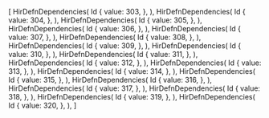 [
    HirDefnDependencies(
        Id {
            value: 303,
        },
    ),
    HirDefnDependencies(
        Id {
            value: 304,
        },
    ),
    HirDefnDependencies(
        Id {
            value: 305,
        },
    ),
    HirDefnDependencies(
        Id {
            value: 306,
        },
    ),
    HirDefnDependencies(
        Id {
            value: 307,
        },
    ),
    HirDefnDependencies(
        Id {
            value: 308,
        },
    ),
    HirDefnDependencies(
        Id {
            value: 309,
        },
    ),
    HirDefnDependencies(
        Id {
            value: 310,
        },
    ),
    HirDefnDependencies(
        Id {
            value: 311,
        },
    ),
    HirDefnDependencies(
        Id {
            value: 312,
        },
    ),
    HirDefnDependencies(
        Id {
            value: 313,
        },
    ),
    HirDefnDependencies(
        Id {
            value: 314,
        },
    ),
    HirDefnDependencies(
        Id {
            value: 315,
        },
    ),
    HirDefnDependencies(
        Id {
            value: 316,
        },
    ),
    HirDefnDependencies(
        Id {
            value: 317,
        },
    ),
    HirDefnDependencies(
        Id {
            value: 318,
        },
    ),
    HirDefnDependencies(
        Id {
            value: 319,
        },
    ),
    HirDefnDependencies(
        Id {
            value: 320,
        },
    ),
]